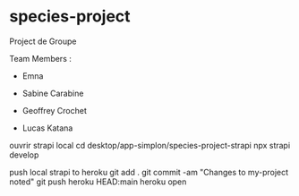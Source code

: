# species-project

Project de Groupe

Team Members :

- Emna  
 

- Sabine Carabine
 

- Geoffrey Crochet

- Lucas Katana
 
ouvrir strapi local
cd desktop/app-simplon/species-project-strapi
npx strapi develop

push local strapi to heroku
git add .
git commit -am "Changes to my-project noted"
git push heroku HEAD:main
heroku open


